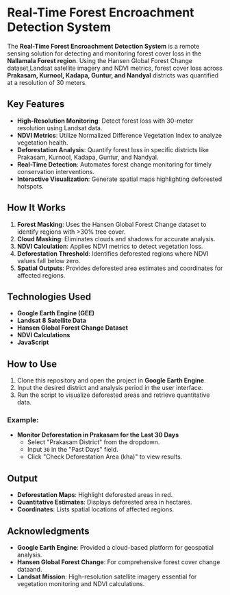 # Real-Time Forest Encroachment Detection System 

The **Real-Time Forest Encroachment Detection System** is a remote sensing solution for detecting and monitoring forest cover loss in the **Nallamala Forest region**. Using the Hansen Global Forest Change dataset,Landsat satellite imagery and NDVI metrics, forest cover loss across **Prakasam, Kurnool, Kadapa, Guntur, and Nandyal** districts was quantified at a resolution of 30 meters.


## Key Features  
- **High-Resolution Monitoring**: Detect forest loss with 30-meter resolution using Landsat data.  
- **NDVI Metrics**: Utilize Normalized Difference Vegetation Index to analyze vegetation health.  
- **Deforestation Analysis**: Quantify forest loss in specific districts like Prakasam, Kurnool, Kadapa, Guntur, and Nandyal.  
- **Real-Time Detection**: Automates forest change monitoring for timely conservation interventions.  
- **Interactive Visualization**: Generate spatial maps highlighting deforested hotspots.


## How It Works  
1. **Forest Masking**: Uses the Hansen Global Forest Change dataset to identify regions with >30% tree cover.  
2. **Cloud Masking**: Eliminates clouds and shadows for accurate analysis.  
3. **NDVI Calculation**: Applies NDVI metrics to detect vegetation loss.  
4. **Deforestation Threshold**: Identifies deforested regions where NDVI values fall below zero.  
5. **Spatial Outputs**: Provides deforested area estimates and coordinates for affected regions.  


## Technologies Used  
- **Google Earth Engine (GEE)**  
- **Landsat 8 Satellite Data**  
- **Hansen Global Forest Change Dataset**  
- **NDVI Calculations**  
- **JavaScript**   


## How to Use  
1. Clone this repository and open the project in **Google Earth Engine**.  
2. Input the desired district and analysis period in the user interface.  
3. Run the script to visualize deforested areas and retrieve quantitative data.  

### Example:  
- **Monitor Deforestation in Prakasam for the Last 30 Days**  
  - Select "Prakasam District" from the dropdown.  
  - Input `30` in the "Past Days" field.  
  - Click "Check Deforestation Area (kha)" to view results.  


## Output  
- **Deforestation Maps**: Highlight deforested areas in red.  
- **Quantitative Estimates**: Displays deforested area in hectares.  
- **Coordinates**: Lists spatial locations of affected regions.  


## Acknowledgments  
- **Google Earth Engine**: Provided a cloud-based platform for geospatial analysis.
- **Hansen Global Forest Change**: For comprehensive forest cover change dataand.
- **Landsat Mission**: High-resolution satellite imagery essential for vegetation monitoring and NDVI calculations.

